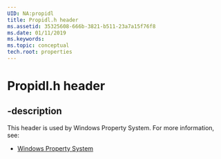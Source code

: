```yaml
---
UID: NA:propidl
title: Propidl.h header
ms.assetid: 35325608-666b-3821-b511-23a7a15f76f8
ms.date: 01/11/2019
ms.keywords: 
ms.topic: conceptual
tech.root: properties
---
```


# Propidl.h header


## -description


This header is used by Windows Property System. For more information, see:

- [Windows Property System](../_properties/index.md)

